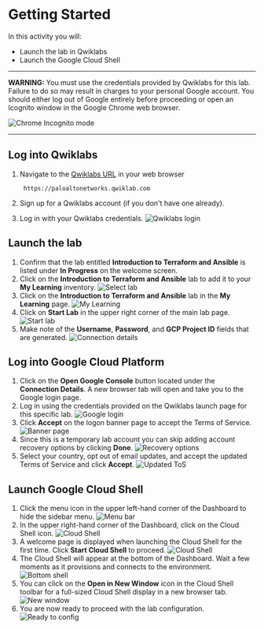 # Getting Started

In this activity you will:

* Launch the lab in Qwiklabs
* Launch the Google Cloud Shell

---
**WARNING:** You must use the credentials provided by Qwiklabs for this lab.  Failure to do so may result in charges to your personal Google account.  You should either log out of Google entirely before proceeding or open an Icognito window in the Google Chrome web browser.

![Chrome Incognito mode](img/incognito.png)

---

## Log into Qwiklabs

1. Navigate to the [Qwiklabs URL](https://paloaltonetworks.qwiklab.com) in your web browser

        https://paloaltonetworks.qwiklab.com

2. Sign up for a Qwiklabs account (if you don't have one already).
3. Log in with your Qwiklabs credentials.
![Qwiklabs login](img/qwiklabs-login.png)

## Launch the lab

1. Confirm that the lab entitled __Introduction to Terraform and Ansible__ is listed under __In Progress__ on the welcome screen.
3. Click on the __Introduction to Terraform and Ansible__ lab to add it to your __My Learning__ inventory.
![Select lab](img/welcome.png)
4. Click on the __Introduction to Terraform and Ansible__ lab in the __My Learning__ page.
![My Learning](img/my-learning.png)
5. Click on __Start Lab__ in the upper right corner of the main lab page.
![Start lab](img/start-lab.png)
6. Make note of the __Username__, __Password__, and __GCP Project ID__ fields that are generated.
![Connection details](img/connection-details.png)

## Log into Google Cloud Platform

1. Click on the __Open Google Console__ button located under the __Connection Details__.  A new browser tab will open and take you to the Google login page.
2. Log in using the credentials provided on the Qwiklabs launch page for this specific lab.
![Google login](img/gcp-login.png)
3. Click __Accept__ on the logon banner page to accept the Terms of Service.
![Banner page](img/banner-page.png)
4. Since this is a temporary lab account you can skip adding account recovery options by clicking __Done__.
![Recovery options](img/recovery.png)
5. Select your country, opt out of email updates, and accept the updated Terms of Service and click __Accept__.
![Updated ToS](img/updated-tos.png)

## Launch Google Cloud Shell

1. Click the menu icon in the upper left-hand corner of the Dashboard to hide the sidebar menu.
![Menu bar](img/menu.png)
2. In the upper right-hand corner of the Dashboard, click on the Cloud Shell icon.
![Cloud Shell](img/cloud-shell.png)
3. A welcome page is displayed when launching the Cloud Shell for the first time. Click __Start Cloud Shell__ to proceed.
![Cloud Shell](img/cs-intro.png)
4. The Cloud Shell will appear at the bottom of the Dashboard.  Wait a few moments as it provisions and connects to the environment.
![Bottom shell](img/bottom-shell.png)
5. You can click on the __Open in New Window__ icon in the Cloud Shell toolbar for a full-sized Cloud Shell display in a new browser tab.
![New window](img/new-window.png)
6. You are now ready to proceed with the lab configuration.
![Ready to config](img/ready-to-config.png)
